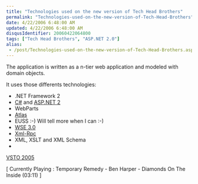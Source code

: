 ```yaml
---
title: "Technologies used on the new version of Tech Head Brothers"
permalink: "Technologies-used-on-the-new-version-of-Tech-Head-Brothers"
date: 4/22/2006 6:48:00 AM
updated: 4/22/2006 6:48:00 AM
disqusIdentifier: 20060422064800
tags: ["Tech Head Brothers", "ASP.NET 2.0"]
alias:
 - /post/Technologies-used-on-the-new-version-of-Tech-Head-Brothers.aspx/index.html
---
```

The application is written as a n-tier web application and 
modeled with domain objects.

It uses those differents technologies:
<!-- more -->

*   .NET Framework 2 
*   [C#](http://msdn.microsoft.com/vcsharp/) and [ASP.NET 2](http://msdn.microsoft.com/asp.net)
*   WebParts
*   [Atlas](http://atlas.asp.net/)
*   EUSS :-) Will tell more when I can :-)
*   [WSE 
    3.0](http://msdn.microsoft.com/webservices/webservices/building/wse/default.aspx)
*   [Xml-Rpc](http://www.xmlrpc.com/)
*   XML, XSLT and XML Schema
*   

[VSTO 
  2005](http://msdn.microsoft.com/office/understanding/vsto/)

[ Currently Playing : Temporary Remedy - Ben Harper - Diamonds On 
The Inside (03:11) ]
